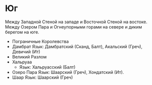 # Юг

Между Западной Стеной на западе и Восточной Стеной на востоке.
Между Озером Пара и Огнеупорными горами на севере и диким берегом на юге.

*   Пограничные Королевства
*   Дамбрат
    Язык: Дамбратский (Сканд, Балт), Акальский (Греч), Девичий (Ит)
*   Великий Разлом
*   Хальруаа
    *   Язык: Хальруасский (Балт)
*   Озеро Пара
    Язык: Шаарский (Греч), Хондатский (Ит).
*   Шаар
    Язык: Шаарский (Греч)
